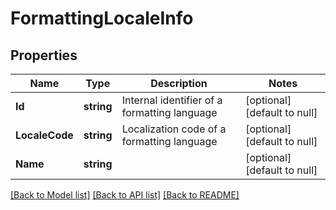 # FormattingLocaleInfo

## Properties
Name | Type | Description | Notes
------------ | ------------- | ------------- | -------------
**Id** | **string** | Internal identifier of a formatting language | [optional] [default to null]
**LocaleCode** | **string** | Localization code of a formatting language | [optional] [default to null]
**Name** | **string** |  | [optional] [default to null]

[[Back to Model list]](../README.md#documentation-for-models) [[Back to API list]](../README.md#documentation-for-api-endpoints) [[Back to README]](../README.md)


